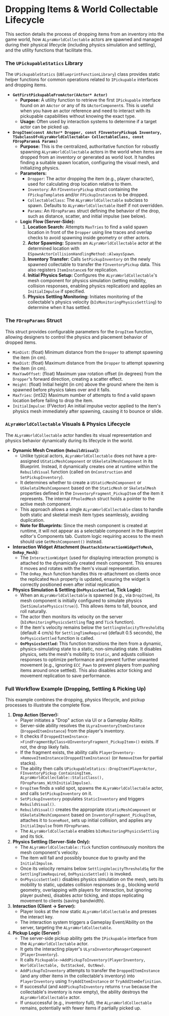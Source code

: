# Dropping Items & World Collectable Lifecycle

This section details the process of dropping items from an inventory into the game world, how `ALyraWorldCollectable` actors are spawned and managed during their physical lifecycle (including physics simulation and settling), and the utility functions that facilitate this.

### The `UPickupableStatics` Library

The `UPickupableStatics` (`UBlueprintFunctionLibrary`) class provides static helper functions for common operations related to `IPickupable` interfaces and dropping items.

* **`GetFirstPickupableFromActor(AActor* Actor)`**
  * **Purpose:** A utility function to retrieve the first `IPickupable` interface found on an `AActor` or any of its `UActorComponent`s. This is useful when you have an actor reference and need to interact with its pickupable capabilities without knowing the exact type.
  * **Usage:** Often used by interaction systems to determine if a target actor can be picked up.
* **`DropItem(const AActor* Dropper, const FInventoryPickup& Inventory, TSubclassOf<ALyraWorldCollectable> CollectableClass, const FDropParams& Params)`**
  * **Purpose:** This is the centralized, authoritative function for robustly spawning `ALyraWorldCollectable` actors in the world when items are dropped from an inventory or generated as world loot. It handles finding a suitable spawn location, configuring the visual mesh, and initializing physics.
  * **Parameters:**
    * `Dropper`: The actor dropping the item (e.g., player character), used for calculating drop location relative to them.
    * `Inventory`: An `FInventoryPickup` struct containing the `FPickupTemplate`s and/or `FPickupInstance`s to be dropped.
    * `CollectableClass`: The `ALyraWorldCollectable` subclass to spawn. Defaults to `ALyraWorldCollectable` itself if not overridden.
    * `Params`: An `FDropParams` struct defining the behavior of the drop, such as distance, scatter, and initial impulse (see below).
  * **Logic Flow (Server-Side):**
    1. **Location Search:** Attempts `MaxTries` to find a valid spawn location in front of the `Dropper` using line traces and overlap checks to avoid spawning inside geometry or other actors.
    2. **Actor Spawning:** Spawns an `ALyraWorldCollectable` actor at the determined location with `ESpawnActorCollisionHandlingMethod::AlwaysSpawn`.
    3. **Inventory Transfer:** Calls `SetPickupInventory` on the newly spawned collectable to transfer the `FInventoryPickup` data. This also registers `ItemInstance`s for replication.
    4. **Initial Physics Setup:** Configures the `ALyraWorldCollectable`'s mesh component for physics simulation (setting mobility, collision responses, enabling physics replication) and applies an `InitialImpulse` if specified.
    5. **Physics Settling Monitoring:** Initiates monitoring of the collectable's physics velocity (`bIsMonitoringPhysicsSettling`) to determine when it has settled.

### The `FDropParams` Struct

This struct provides configurable parameters for the `DropItem` function, allowing designers to control the physics and placement behavior of dropped items.

* `MinDist`: (float) Minimum distance from the `Dropper` to attempt spawning the item (in cm).
* `MaxDist`: (float) Maximum distance from the `Dropper` to attempt spawning the item (in cm).
* `MaxYawOffset`: (float) Maximum yaw rotation offset (in degrees) from the `Dropper`'s forward direction, creating a scatter effect.
* `Height`: (float) Initial height (in cm) above the ground where the item is spawned before physics takes over and it falls.
* `MaxTries`: (int32) Maximum number of attempts to find a valid spawn location before failing to drop the item.
* `InitialImpulse`: (FVector) An initial impulse vector applied to the item's physics mesh immediately after spawning, causing it to bounce or slide.

### `ALyraWorldCollectable` Visuals & Physics Lifecycle

The `ALyraWorldCollectable` actor handles its visual representation and physics behavior dynamically during its lifecycle in the world.

* **Dynamic Mesh Creation (`RebuildVisual`):**
  * Unlike typical actors, `ALyraWorldCollectable` does not have a pre-assigned `UStaticMeshComponent` or `USkeletalMeshComponent` in its Blueprint. Instead, it dynamically creates one at runtime within the `RebuildVisual` function (called on `OnConstruction` and `SetPickupInventory`).
  * It determines whether to create a `UStaticMeshComponent` or `USkeletalMeshComponent` based on the `StaticMesh` or `SkeletalMesh` properties defined in the `InventoryFragment_PickupItem` of the item it represents. The internal `FPooledMesh` struct holds a pointer to the active mesh component.
  * This approach allows a single `ALyraWorldCollectable` class to handle both static and skeletal mesh item types seamlessly, avoiding duplication.
  * **Note for Blueprints:** Since the mesh component is created at runtime, it will not appear as a selectable component in the Blueprint editor's Components tab. Custom logic requiring access to the mesh should use `GetMeshComponent()` instead.
* **Interaction Widget Attachment (`ReattachInteractionWidgetToMesh`, `OnRep_Mesh`):**
  * The `InteractionWidget` (used for displaying interaction prompts) is attached to the dynamically created mesh component. This ensures it moves and rotates with the item's visual representation.
  * The `OnRep_Mesh` function handles this re-attachment on clients once the replicated `Mesh` property is updated, ensuring the widget is correctly positioned even after initial replication.
* **Physics Simulation & Settling (`OnPhysicsSettled`, Tick Logic):**
  * When an `ALyraWorldCollectable` is spawned (e.g., via `DropItem`), its mesh component is initially configured to simulate physics (`SetSimulatePhysics(true)`). This allows items to fall, bounce, and roll naturally.
  * The actor then monitors its velocity on the server (`bIsMonitoringPhysicsSettling` flag and `Tick` function).
  * If the item's velocity remains below the `SettlingVelocityThresholdSq` (default 4 cm/s) for `SettlingTimeRequired` (default 0.5 seconds), the `OnPhysicsSettled` function is called.
  * **`OnPhysicsSettled`:** This function transitions the item from a dynamic, physics-simulating state to a static, non-simulating state. It disables physics, sets the mesh's mobility to `Static`, and adjusts collision responses to optimize performance and prevent further unwanted movement (e.g., ignoring `ECC_Pawn` to prevent players from pushing items around once settled). This also disables actor ticking and movement replication to save performance.

### Full Workflow Example (Dropping, Settling & Picking Up)

This example combines the dropping, physics lifecycle, and pickup processes to illustrate the complete flow.

1. **Drop Action (Server):**
   * Player initiates a "Drop" action via UI or a Gameplay Ability.
   * Server-side ability resolves the `ULyraInventoryItemInstance` (`DroppedItemInstance`) from the player's inventory.
   * It checks if `DroppedItemInstance->FindFragmentByClass<UInventoryFragment_PickupItem>()` exists. If not, the drop likely fails.
   * If the fragment exists, the ability calls `PlayerInventory->RemoveItemInstance(DroppedItemInstance)` (or `RemoveItem` for partial stacks).
   * The ability then calls `UPickupableStatics::DropItem(PlayerActor, FInventoryPickup_ContainingItem, ALyraWorldCollectable::StaticClass(), FDropParams_WithInitialImpulse)`.
   * `DropItem` finds a valid spot, spawns the `ALyraWorldCollectable` actor, and calls `SetPickupInventory` on it.
   * `SetPickupInventory` populates `StaticInventory` and triggers `RebuildVisual()`.
   * `RebuildVisual()` creates the appropriate `UStaticMeshComponent` or `USkeletalMeshComponent` based on `InventoryFragment_PickupItem`, attaches it to `SceneRoot`, sets up initial collision, and applies any `InitialImpulse` from `FDropParams`.
   * The `ALyraWorldCollectable` enables `bIsMonitoringPhysicsSettling` and its tick.
2. **Physics Settling (Server-Side Only):**
   * The `ALyraWorldCollectable::Tick` function continuously monitors the mesh component's velocity.
   * The item will fall and possibly bounce due to gravity and the `InitialImpulse`.
   * Once its velocity remains below `SettlingVelocityThresholdSq` for the `SettlingTimeRequired`, `OnPhysicsSettled()` is invoked.
   * `OnPhysicsSettled()` disables physics simulation on the mesh, sets its mobility to static, updates collision responses (e.g., blocking world geometry, overlapping with players for interaction, but ignoring player pushes), disables actor ticking, and stops replicating movement to clients (saving bandwidth).
3. **Interaction (Client -> Server):**
   * Player looks at the now static `ALyraWorldCollectable` and presses the interact key.
   * The interaction system triggers a Gameplay Event/Ability on the server, targeting the `ALyraWorldCollectable`.
4. **Pickup Logic (Server):**
   * The server-side pickup ability gets the `IPickupable` interface from the `ALyraWorldCollectable` actor.
   * It gets the interacting player's `ULyraInventoryManagerComponent` (`PlayerInventory`).
   * It calls `Pickupable->AddPickupToInventory(PlayerInventory, WorldCollectable, OutStacked, OutNew)`.
   * `AddPickupToInventory` attempts to transfer the `DroppedItemInstance` (and any other items in the collectable's inventory) into `PlayerInventory` using `TryAddItemInstance` or `TryAddItemDefinition`.
   * If successful (and `AddPickupToInventory` returns `true` because the collectable's inventory is now empty), the ability destroys the `ALyraWorldCollectable` actor.
   * If unsuccessful (e.g., inventory full), the `ALyraWorldCollectable` remains, potentially with fewer items if partially picked up.
